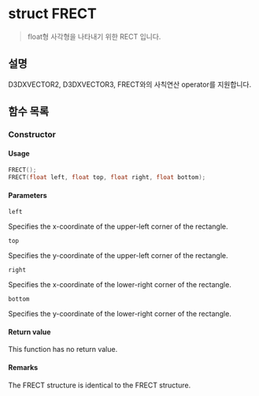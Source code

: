 # struct FRECT
> float형 사각형을 나타내기 위한 RECT 입니다.
## 설명
D3DXVECTOR2, D3DXVECTOR3, FRECT와의 사칙연산 operator를 지원합니다.  

## 함수 목록
### Constructor
#### Usage
```c++
FRECT();
FRECT(float left, float top, float right, float bottom);
```

#### Parameters
```
left
```
Specifies the x-coordinate of the upper-left corner of the rectangle.

```
top
```
Specifies the y-coordinate of the upper-left corner of the rectangle.

```
right
```
Specifies the x-coordinate of the lower-right corner of the rectangle.

```
bottom
```
Specifies the y-coordinate of the lower-right corner of the rectangle.

#### Return value
This function has no return value.

#### Remarks
The FRECT structure is identical to the FRECT structure.

